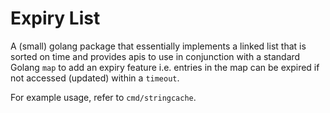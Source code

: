 # Expiry List
A (small) golang package that essentially implements a linked list that is sorted on time and 
provides apis to use in conjunction with a standard Golang `map` to add an expiry feature i.e. entries in 
the map can be expired if not accessed (updated) within a `timeout`.

For example usage, refer to `cmd/stringcache`.